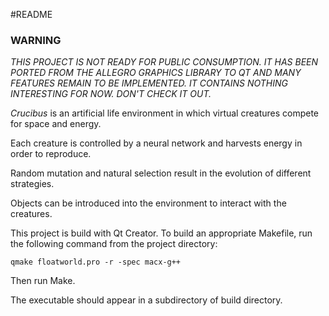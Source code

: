 #README

### WARNING

*THIS PROJECT IS NOT READY FOR PUBLIC CONSUMPTION. IT HAS BEEN PORTED FROM THE ALLEGRO GRAPHICS LIBRARY TO QT AND MANY FEATURES REMAIN TO BE IMPLEMENTED. IT CONTAINS NOTHING INTERESTING FOR NOW. DON'T CHECK IT OUT.*

*Crucibus* is an artificial life environment in which virtual creatures compete for space and energy.

Each creature is controlled by a neural network and harvests energy in order to reproduce.

Random mutation and natural selection result in the evolution of different strategies.

Objects can be introduced into the environment to interact with the creatures.

This project is build with Qt Creator. To build an appropriate Makefile, run the following command from the project directory:

    qmake floatworld.pro -r -spec macx-g++

Then run Make.

The executable should appear in a subdirectory of build directory.
